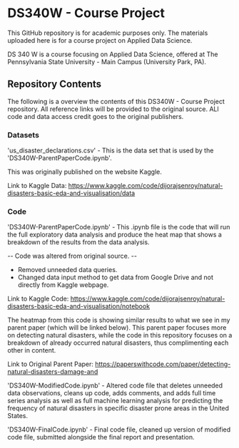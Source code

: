 # DS340W - Course Project

This GitHub repository is for academic purposes only. The materials uploaded here is for a course project on Applied Data Science.

DS 340 W is a course focusing on Applied Data Science, offered at The Pennsylvania State University - Main Campus (University Park, PA).

## Repository Contents

The following is a overview the contents of this DS340W - Course Project repository. All reference links will be provided to the original source. ALl code and data access credit goes to the original publishers.

### Datasets

'us_disaster_declarations.csv' - This is the data set that is used by the 'DS340W-ParentPaperCode.ipynb'.

This was originally published on the website Kaggle. 

Link to Kaggle Data: https://www.kaggle.com/code/dijorajsenroy/natural-disasters-basic-eda-and-visualisation/data 

### Code

'DS340W-ParentPaperCode.ipynb' - This .ipynb file is the code that will run the full exploratory data analysis and produce the heat map that shows a breakdown of the results from the data analysis. 

-- Code was altered from original source. --
* Removed unneeded data queries.
* Changed data input method to get data from Google Drive and not directly from Kaggle webpage.

Link to Kaggle Code: https://www.kaggle.com/code/dijorajsenroy/natural-disasters-basic-eda-and-visualisation/notebook 

The heatmap from this code is showing similar results to what we see in my parent paper (which will be linked below). This parent paper focuses more on detecting natural disasters, while the code in this repository focuses on a breakdown of already occurred natural disasters, thus complimenting each other in content.

Link to Original Parent Paper: https://paperswithcode.com/paper/detecting-natural-disasters-damage-and 

'DS340W-ModifiedCode.ipynb' - Altered code file that deletes unneeded data observations, cleans up code, adds comments, and adds full time series analysis as well as full machine learning analysis for predicting the frequency of natural disasters in specific disaster prone areas in the United States.

'DS340W-FinalCode.ipynb' - Final code file, cleaned up version of modified code file, submitted alongside the final report and presentation.

